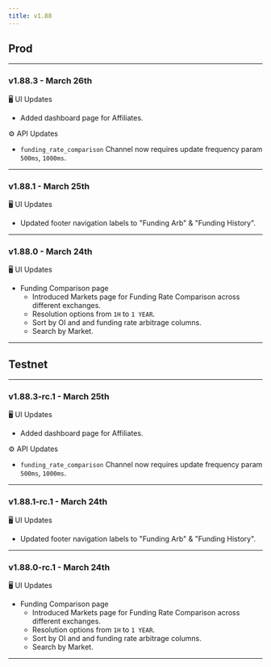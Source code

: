 ```yaml
---
title: v1.88
---
```

## Prod
---
### v1.88.3 - March 26th
🖥️  UI Updates
* Added dashboard page for Affiliates.

⚙️ API Updates
* `funding_rate_comparison` Channel now requires update frequency param `500ms`, `1000ms`.
---
### v1.88.1 - March 25th
🖥️  UI Updates
* Updated footer navigation labels to "Funding Arb" & "Funding History".
---
### v1.88.0 - March 24th
🖥️  UI Updates
* Funding Comparison page
  * Introduced Markets page for Funding Rate Comparison across different exchanges.
  * Resolution options from `1H` to `1 YEAR`.
  * Sort by OI and and funding rate arbitrage columns.
  * Search by Market.
---

## Testnet
---
### v1.88.3-rc.1 - March 25th
🖥️  UI Updates
* Added dashboard page for Affiliates.

⚙️ API Updates
* `funding_rate_comparison` Channel now requires update frequency param `500ms`, `1000ms`.
---
### v1.88.1-rc.1 - March 24th
🖥️  UI Updates
* Updated footer navigation labels to "Funding Arb" & "Funding History".
---
### v1.88.0-rc.1 - March 24th
🖥️  UI Updates
* Funding Comparison page
  * Introduced Markets page for Funding Rate Comparison across different exchanges.
  * Resolution options from `1H` to `1 YEAR`.
  * Sort by OI and and funding rate arbitrage columns.
  * Search by Market.
---
